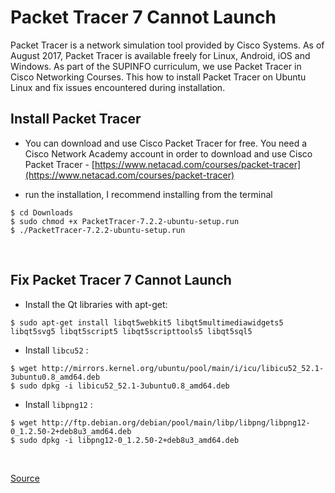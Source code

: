 # Packet Tracer 7 Cannot Launch

Packet Tracer is a network simulation tool provided by Cisco Systems. As of August 2017, Packet Tracer is available freely for Linux, Android, iOS and Windows. As part of the SUPINFO curriculum, we use Packet Tracer in Cisco Networking Courses. This how to install Packet Tracer on Ubuntu Linux and fix issues encountered during installation.

## Install Packet Tracer

- You can download and use Cisco Packet Tracer for free. You need a Cisco Network Academy account in order to download and use Cisco Packet Tracer - [https://www.netacad.com/courses/packet-tracer](https://www.netacad.com/courses/packet-tracer)

- run the installation, I recommend installing from the terminal
```console
$ cd Downloads
$ sudo chmod +x PacketTracer-7.2.2-ubuntu-setup.run
$ ./PacketTracer-7.2.2-ubuntu-setup.run
```

<br>

## Fix Packet Tracer 7 Cannot Launch

- Install the Qt libraries with apt-get:
```console
$ sudo apt-get install libqt5webkit5 libqt5multimediawidgets5 libqt5svg5 libqt5script5 libqt5scripttools5 libqt5sql5
```

- Install `libcu52` :
```console
$ wget http://mirrors.kernel.org/ubuntu/pool/main/i/icu/libicu52_52.1-3ubuntu0.8_amd64.deb
$ sudo dpkg -i libicu52_52.1-3ubuntu0.8_amd64.deb
```

- Install `libpng12` :
```console
$ wget http://ftp.debian.org/debian/pool/main/libp/libpng/libpng12-0_1.2.50-2+deb8u3_amd64.deb
$ sudo dpkg -i libpng12-0_1.2.50-2+deb8u3_amd64.deb
```

<br>
  
[Source](https://askubuntu.com/questions/1035523/packet-tracer-7-on-ubuntu-18-04-cannot-launch)
